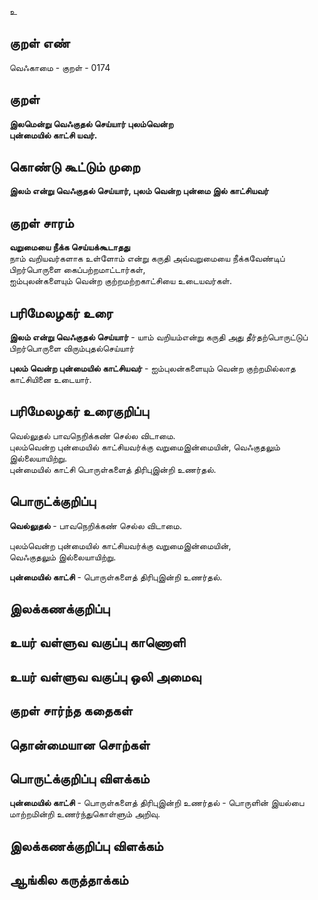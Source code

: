 உ

## குறள் எண் 

வெஃகாமை - குறள் - 0174  

## குறள் 

**இலமென்று வெஃகுதல் செய்யார் புலம்வென்ற  
புன்மையில் காட்சி யவர்.** 

## கொண்டு கூட்டும் முறை

**இலம் என்று வெஃகுதல் செய்யார், புலம் வென்ற புன்மை இல் காட்சியவர்** 

## குறள் சாரம் 

**வறுமையை நீக்க செய்யக்கூடாதது**  
நாம் வறியவர்களாக உள்ளோம் என்று கருதி அவ்வறுமையை நீக்கவேண்டிப் பிறர்பொருளை கைப்பற்றமாட்டார்கள்,  
ஐம்புலன்களையும் வென்ற குற்றமற்றகாட்சியை உடையவர்கள்.  

## பரிமேலழகர் உரை

**இலம் என்று வெஃகுதல் செய்யார்** -  யாம் வறியம்என்று கருதி அது தீர்தற்பொருட்டுப் பிறர்பொருளை விரும்புதல்செய்யார்  

**புலம் வென்ற புன்மையில் காட்சியவர்** - ஐம்புலன்களையும் வென்ற குற்றமில்லாத காட்சியினை உடையார்.  
  

## பரிமேலழகர் உரைகுறிப்பு   

வெல்லுதல் பாவநெறிக்கண் செல்ல விடாமை.  
புலம்வென்ற புன்மையில் காட்சியவர்க்கு வறுமைஇன்மையின், வெஃகுதலும் இல்லையாயிற்று.  
புன்மையில் காட்சி பொருள்களைத் திரிபுஇன்றி உணர்தல்.  

## பொருட்க்குறிப்பு 

**வெல்லுதல்** - பாவநெறிக்கண் செல்ல விடாமை.  

புலம்வென்ற புன்மையில் காட்சியவர்க்கு வறுமைஇன்மையின்,  
வெஃகுதலும் இல்லையாயிற்று.  

**புன்மையில் காட்சி** - பொருள்களைத் திரிபுஇன்றி உணர்தல்.  

## இலக்கணக்குறிப்பு  


## உயர் வள்ளுவ வகுப்பு காணொளி


## உயர் வள்ளுவ வகுப்பு ஒலி அமைவு 

 
## குறள் சார்ந்த கதைகள் 


## தொன்மையான சொற்கள்


## பொருட்க்குறிப்பு விளக்கம்

**புன்மையில் காட்சி** - பொருள்களைத் திரிபுஇன்றி உணர்தல் - பொருளின் இயல்பை மாற்றமின்றி உணர்ந்துகொள்ளும் அறிவு.  

## இலக்கணக்குறிப்பு விளக்கம்


## ஆங்கில கருத்தாக்கம் 


